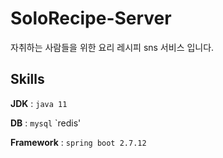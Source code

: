 # SoloRecipe-Server

자취하는 사람들을 위한 요리 레시피 sns 서비스 입니다.

## Skills

<b>JDK</b> : `java 11`

<b>DB</b> : `mysql` `redis'

<b>Framework</b> :  `spring boot 2.7.12` 
